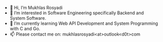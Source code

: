 - 👋 Hi, I’m Mukhlas Rosyadi
- 👀 I’m interested in Software Engineering specifically Backend and System Software.
- 🌱 I’m currently learning Web API Development and System Programming with C and Go.
- 📫 Please contact me on: mukhlasrosyadi\<at\>outlook\<d0t\>com

